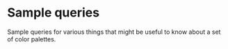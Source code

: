 # Sample queries

Sample queries for various things that might be useful to know about a set of color palettes.
